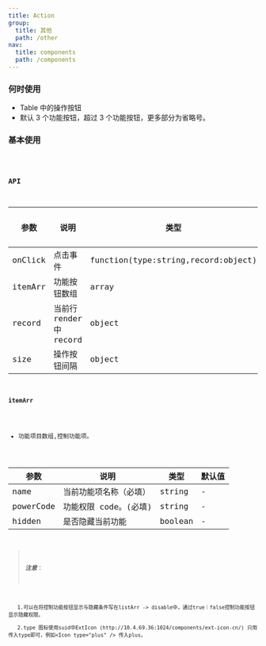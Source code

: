 ```yaml
---
title: Action
group:
  title: 其他
  path: /other
nav:
  title: components
  path: /components
---
```


### 何时使用

- Table 中的操作按钮
- 默认 3 个功能按钮，超过 3 个功能按钮，更多部分为省略号。

### 基本使用

  <code src="./demos/Base.tsx" />

### API

| 参数    | 说明                    | 类型                                | 默认值 |
| ------- | ----------------------- | ----------------------------------- | ------ |
| onClick | 点击事件                | function(type:string,record:object) | -      |
| itemArr | 功能按钮数组            | array                               | -      |
| record  | 当前行 render 中 record | object                              | -      |
| size    | 操作按钮间隔            | object                              | -      |

#### itemArr

- 功能项目数组,控制功能项。

| 参数      | 说明                   | 类型    | 默认值 |
| --------- | ---------------------- | ------- | ------ |
| name      | 当前功能项名称（必填） | string  | -      |
| powerCode | 功能权限 code。(必填)  | string  | -      |
| hidden    | 是否隐藏当前功能       | boolean | -      |

> **_注意_**：

       1.可以在将控制功能按钮显示与隐藏条件写在listArr -> disable中，通过true｜false控制功能按钮显示隐藏权限。

       2.type 图标使用suid中ExtIcon (http://10.4.69.36:1024/components/ext-icon-cn/) 只用传入type即可，例如<Icon type="plus" /> 传入plus。
